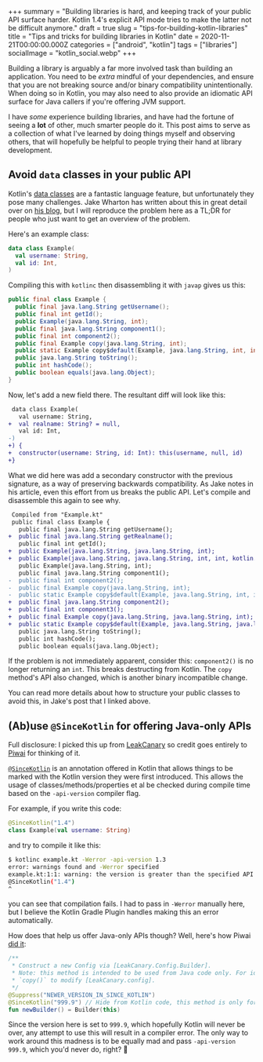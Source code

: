 +++
summary = "Building libraries is hard, and keeping track of your public API surface harder. Kotlin 1.4's explicit API mode tries to make the latter not be difficult anymore."
draft = true
slug = "tips-for-building-kotlin-libraries"
title = "Tips and tricks for building libraries in Kotlin"
date = 2020-11-21T00:00:00.000Z
categories = ["android", "kotlin"]
tags = ["libraries"]
socialImage = "kotlin_social.webp"
+++

Building a library is arguably a far more involved task than building an application. You need to be _extra_ mindful of your dependencies, and ensure that you are not breaking source and/or binary compatibility unintentionally. When doing so in Kotlin, you may also need to also provide an idiomatic API surface for Java callers if you're offering JVM support.

I have _some_ experience building libraries, and have had the fortune of seeing a **lot** of other, much smarter people do it. This post aims to serve as a collection of what I've learned by doing things myself and observing others, that will hopefully be helpful to people trying their hand at library development.

## Avoid `data` classes in your public API

Kotlin's [data classes](https://kotlinlang.org/docs/reference/data-classes.html#data-classes) are a fantastic language feature, but unfortunately they pose many challenges. Jake Wharton has written about this in great detail over on [his blog](https://jakewharton.com/public-api-challenges-in-kotlin/), but I will reproduce the problem here as a TL;DR for people who just want to get an overview of the problem.

Here's an example class:

```kotlin
data class Example(
  val username: String,
  val id: Int,
)
```

Compiling this with `kotlinc` then disassembling it with `javap` gives us this:

```java
public final class Example {
  public final java.lang.String getUsername();
  public final int getId();
  public Example(java.lang.String, int);
  public final java.lang.String component1();
  public final int component2();
  public final Example copy(java.lang.String, int);
  public static Example copy$default(Example, java.lang.String, int, int, java.lang.Object);
  public java.lang.String toString();
  public int hashCode();
  public boolean equals(java.lang.Object);
}
```

Now, let's add a new field there. The resultant diff will look like this:

```diff
 data class Example(
   val username: String,
+  val realname: String? = null,
   val id: Int,
-)
+) {
+  constructor(username: String, id: Int): this(username, null, id)
+}
```

What we did here was add a secondary constructor with the previous signature, as a way of preserving backwards compatibility. As Jake notes in his article, even this effort from us breaks the public API. Let's compile and disassemble this again to see why.

```diff
 Compiled from "Example.kt"
 public final class Example {
   public final java.lang.String getUsername();
+  public final java.lang.String getRealname();
   public final int getId();
+  public Example(java.lang.String, java.lang.String, int);
+  public Example(java.lang.String, java.lang.String, int, int, kotlin.jvm.internal.DefaultConstructorMarker);
   public Example(java.lang.String, int);
   public final java.lang.String component1();
-  public final int component2();
-  public final Example copy(java.lang.String, int);
-  public static Example copy$default(Example, java.lang.String, int, int, java.lang.Object);
+  public final java.lang.String component2();
+  public final int component3();
+  public final Example copy(java.lang.String, java.lang.String, int);
+  public static Example copy$default(Example, java.lang.String, java.lang.String, int, int, java.lang.Object);
   public java.lang.String toString();
   public int hashCode();
   public boolean equals(java.lang.Object);
```

If the problem is not immediately apparent, consider this: `component2()` is no longer returning an `int`. This breaks destructing from Kotlin. The `copy` method's API also changed, which is another binary incompatible change.

You can read more details about how to structure your public classes to avoid this, in Jake's post that I linked above.

## (Ab)use `@SinceKotlin` for offering Java-only APIs

Full disclosure: I picked this up from [LeakCanary](https://github.com/square/leakcanary) so credit goes entirely to [Piwai](https://twitter.com/piwai) for thinking of it.

[`@SinceKotlin`](https://kotlinlang.org/api/latest/jvm/stdlib/kotlin/-since-kotlin/) is an annotation offered in Kotlin that allows things to be marked with the Kotlin version they were first introduced. This allows the usage of classes/methods/properties et al be checked during compile time based on the `-api-version` compiler flag.

For example, if you write this code:

```kotlin
@SinceKotlin("1.4")
class Example(val username: String)
```

and try to compile it like this:

```bash
$ kotlinc example.kt -Werror -api-version 1.3
error: warnings found and -Werror specified
example.kt:1:1: warning: the version is greater than the specified API version 1.3
@SinceKotlin("1.4")
^
```

you can see that compilation fails. I had to pass in `-Werror` manually here, but I believe the Kotlin Gradle Plugin handles making this an error automatically.

How does that help us offer Java-only APIs though? Well, here's how Piwai [did it](https://github.com/square/leakcanary/blob/69d54f36ed9d3204624d214835ba99898665a346/leakcanary-android-core/src/main/java/leakcanary/LeakCanary.kt#L177-L184):

```kotlin
/**
 * Construct a new Config via [LeakCanary.Config.Builder].
 * Note: this method is intended to be used from Java code only. For idiomatic Kotlin use
 * `copy()` to modify [LeakCanary.config].
 */
@Suppress("NEWER_VERSION_IN_SINCE_KOTLIN")
@SinceKotlin("999.9") // Hide from Kotlin code, this method is only for Java code
fun newBuilder() = Builder(this)
```

Since the version here is set to `999.9`, which hopefully Kotlin will never be over, any attempt to use this will result in a compiler error. The only way to work around this madness is to be equally mad and pass `-api-version 999.9`, which you'd never do, right? 😬
